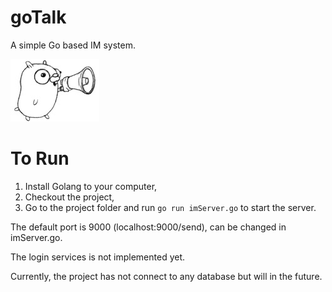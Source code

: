 # goTalk
A simple Go based IM system.

![Image of goTalk](https://github.com/alvindaiyan/goTalk/blob/master/config/goTalk.png)

# To Run
1. Install Golang to your computer,
2. Checkout the project,
3. Go to the project folder and run `go run imServer.go` to start the server.

The default port is 9000 (localhost:9000/send), can be changed in imServer.go.

The login services is not implemented yet.

Currently, the project has not connect to any database but will in the future.
